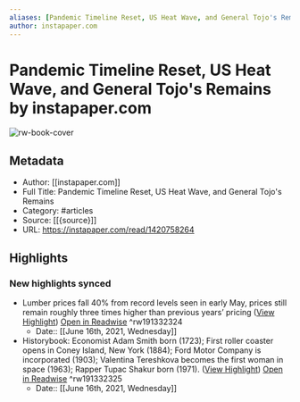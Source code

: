 ```yaml
---
aliases: [Pandemic Timeline Reset, US Heat Wave, and General Tojo's Remains, Pandemic Timeline Reset, US Heat Wave, and General Tojo's Remains]
author: instapaper.com
---
```

# Pandemic Timeline Reset, US Heat Wave, and General Tojo's Remains by instapaper.com

![rw-book-cover](https://readwise-assets.s3.amazonaws.com/static/images/article0.00998d930354.png)

## Metadata
- Author: [[instapaper.com]]
- Full Title: Pandemic Timeline Reset, US Heat Wave, and General Tojo's Remains
- Category: #articles
- Source: [[{source}]]
- URL: https://instapaper.com/read/1420758264

## Highlights
### New highlights synced
- Lumber prices fall 40% from record levels seen in early May, prices still remain roughly three times higher than previous years’ pricing ([View Highlight](https://instapaper.com/read/1420758264/16687508)) [Open in Readwise](https://readwise.io/open/191332324) ^rw191332324
    - Date:: [[June 16th, 2021, Wednesday]]
- Historybook: Economist Adam Smith born (1723); First roller coaster opens in Coney Island, New York (1884); Ford Motor Company is incorporated (1903); Valentina Tereshkova becomes the first woman in space (1963); Rapper Tupac Shakur born (1971). ([View Highlight](https://instapaper.com/read/1420758264/16687536)) [Open in Readwise](https://readwise.io/open/191332325) ^rw191332325
    - Date:: [[June 16th, 2021, Wednesday]]
